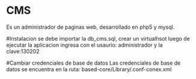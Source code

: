 # CMS
Es un administrador de paginas web, desarrollado en php5 y mysql.

#Instalacion
se debe importar la db_cms.sql, crear un virtualhsot luego de ejecutar la aplicacion ingresa con el usaurio: administrador y la clave:130202

#Cambiar credenciales de base de datos
Las credenciales de base de datos se encuentra en la ruta: based-core/Library/.conf-conex.xml
